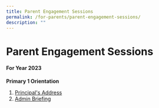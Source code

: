 ```yaml
---
title: Parent Engagement Sessions
permalink: /for-parents/parent-engagement-sessions/
description: ""
---
```

# **Parent Engagement Sessions**

#### **For Year 2023**


**Primary 1 Orientation**  

1.  [Principal's Address](/files/P1%202023_Orientation_Principal's%20Address.pdf)
2.  [Admin Briefing](/files/P1%202023_Orientation_YH's%20Admin%20Briefing-compressed.pdf)


